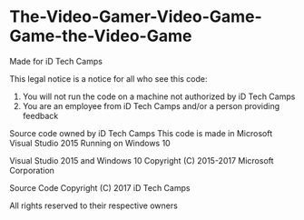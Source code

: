 # The-Video-Gamer-Video-Game-Game-the-Video-Game
Made for iD Tech Camps

This legal notice is a notice for all who see this code:
1) You will not run the code on a machine not authorized by iD Tech Camps
2) You are an employee from iD Tech Camps and/or a person providing feedback

Source code owned by iD Tech Camps
This code is made in Microsoft Visual Studio 2015
Running on Windows 10

Visual Studio 2015 and Windows 10 Copyright (C) 2015-2017 Microsoft Corporation

Source Code Copyright (C) 2017 iD Tech Camps

All rights reserved to their respective owners
